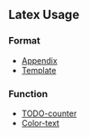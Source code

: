 ## Latex Usage

### Format
- [Appendix](./file/appendix.md)
- [Template](./file/template.tex)

### Function
- [TODO-counter](./file/todoCounter.md)
- [Color-text](./file/colorText.md)
